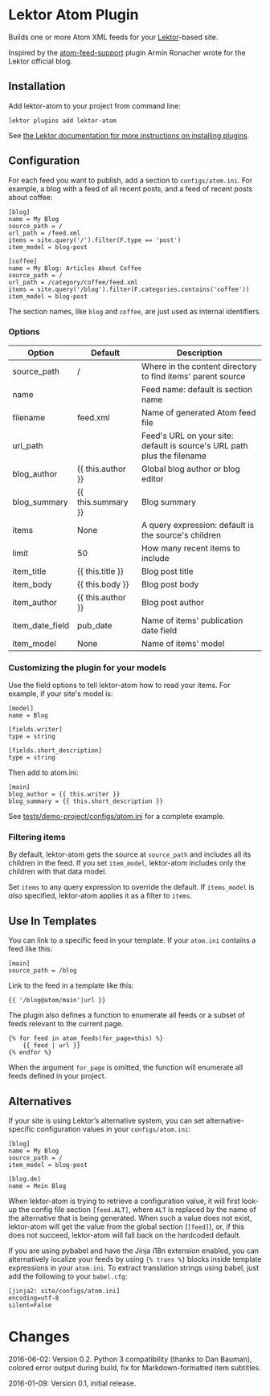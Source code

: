 # Lektor Atom Plugin

Builds one or more Atom XML feeds for your [Lektor](https://www.getlektor.com/)-based site.

Inspired by the [atom-feed-support](https://github.com/lektor/lektor-website/tree/master/packages/atom-feed-support) plugin Armin Ronacher wrote for the Lektor official blog.

## Installation

Add lektor-atom to your project from command line:

```
lektor plugins add lektor-atom
```

See [the Lektor documentation for more instructions on installing plugins](https://www.getlektor.com/docs/plugins/).

## Configuration

For each feed you want to publish, add a section to `configs/atom.ini`. For example, a blog with a feed of all recent posts, and a feed of recent posts about coffee:

```
[blog]
name = My Blog
source_path = /
url_path = /feed.xml
items = site.query('/').filter(F.type == 'post')
item_model = blog-post

[coffee]
name = My Blog: Articles About Coffee
source_path = /
url_path = /category/coffee/feed.xml
items = site.query('/blog').filter(F.categories.contains('coffee'))
item_model = blog-post
```

The section names, like `blog` and `coffee`, are just used as internal identifiers.

### Options

| Option            | Default            | Description                                                             |
|-------------------|--------------------|-------------------------------------------------------------------------|
| source\_path      | /                  | Where in the content directory to find items' parent source             |
| name              |                    | Feed name: default is section name                                      |
| filename          | feed.xml           | Name of generated Atom feed file                                        |
| url\_path         |                    | Feed's URL on your site: default is source's URL path plus the filename |
| blog\_author      | {{ this.author }}  | Global blog author or blog editor                                       |
| blog\_summary     | {{ this.summary }} | Blog summary                                                            |
| items             | None               | A query expression: default is the source's children                    |
| limit             | 50                 | How many recent items to include                                        |
| item\_title       | {{ this.title }}   | Blog post title                                                         |
| item\_body        | {{ this.body }}    | Blog post body                                                          |
| item\_author      | {{ this.author }}  | Blog post author                                                        |
| item\_date\_field | pub\_date          | Name of items' publication date field                                   |
| item\_model       | None               | Name of items' model                                                    |

### Customizing the plugin for your models

Use the field options to tell lektor-atom how to read your items. For example, if your site's model is:

```
[model]
name = Blog

[fields.writer]
type = string

[fields.short_description]
type = string
```

Then add to atom.ini:

```
[main]
blog_author = {{ this.writer }}
blog_summary = {{ this.short_description }}
```

See [tests/demo-project/configs/atom.ini](https://github.com/ajdavis/lektor-atom/blob/master/tests/demo-project/configs/atom.ini) for a complete example.

### Filtering items

By default, lektor-atom gets the source at `source_path` and includes all its children in the feed. If you set `item_model`, lektor-atom includes only the children with that data model.

Set `items` to any query expression to override the default. If `items_model` is *also* specified, lektor-atom applies it as a filter to `items`.

## Use In Templates

You can link to a specific feed in your template. If your `atom.ini` contains a feed like this:

```
[main]
source_path = /blog
```

Link to the feed in a template like this:

```
{{ '/blog@atom/main'|url }}
```

The plugin also defines a function to enumerate all feeds or a subset of feeds
relevant to the current page.

```
{% for feed in atom_feeds(for_page=this) %}
    {{ feed | url }}
{% endfor %}
```

When the argument `for_page` is omitted, the function will enumerate all feeds
defined in your project.

## Alternatives

If your site is using Lektor’s alternative system, you can set
alternative-specific configuration values in your `configs/atom.ini`:

```
[blog]
name = My Blog
source_path = /
item_model = blog-post

[blog.de]
name = Mein Blog
```

When lektor-atom is trying to retrieve a configuration value, it will first
look-up the config file section `[feed.ALT]`, where `ALT` is replaced by the
name of the alternative that is being generated. When such a value does not
exist, lektor-atom will get the value from the global section (`[feed]`), or, if
this does not succeed, lektor-atom will fall back on the hardcoded default.

If you are using pybabel and have the Jinja i18n extension enabled, you can
alternatively localize your feeds by using `{% trans %}` blocks inside template
expressions in your `atom.ini`. To extract translation strings using babel, just
add the following to your `babel.cfg`:

```
[jinja2: site/configs/atom.ini]
encoding=utf-8
silent=False
```

# Changes

2016-06-02: Version 0.2. Python 3 compatibility (thanks to Dan Bauman),
colored error output during build, fix for Markdown-formatted item subtitles.

2016-01-09: Version 0.1, initial release.
